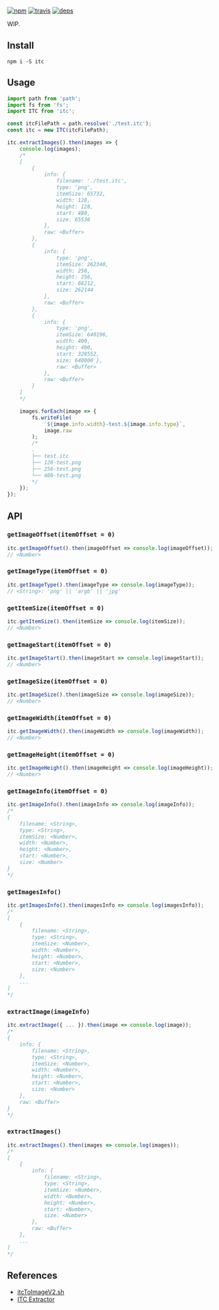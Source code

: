 [![npm](https://img.shields.io/npm/v/itc.svg?style=flat-square)](https://www.npmjs.com/package/itc)
[![travis](http://img.shields.io/travis/deepsweet/itc.svg?style=flat-square)](https://travis-ci.org/deepsweet/itc)
[![deps](http://img.shields.io/david/deepsweet/itc.svg?style=flat-square)](https://david-dm.org/deepsweet/itc)

WIP.

## Install

```
npm i -S itc
```

## Usage

```js
import path from 'path';
import fs from 'fs';
import ITC from 'itc';

const itcFilePath = path.resolve('./test.itc');
const itc = new ITC(itcFilePath);

itc.extractImages().then(images => {
    console.log(images);
    /*
    [
        {
            info: {
                filename: './test.itc',
                type: 'png',
                itemSize: 65732,
                width: 128,
                height: 128,
                start: 480,
                size: 65536
            },
            raw: <Buffer>
        },
        {
            info: {
                type: 'png',
                itemSize: 262340,
                width: 256,
                height: 256,
                start: 66212,
                size: 262144
            },
            raw: <Buffer>
        },
        {
            info: {
                type: 'png',
                itemSize: 640196,
                width: 400,
                height: 400,
                start: 328552,
                size: 640000 },
                raw: <Buffer>
            },
            raw: <Buffer>
        }
    ]
    */

    images.forEach(image => {
        fs.writeFile(
            `${image.info.width}-test.${image.info.type}`,
            image.raw
        );
        /*
        .
        ├── test.itc
        ├── 128-test.png
        ├── 256-test.png
        └── 400-test.png
        */
    });
});
```

## API

### `getImageOffset(itemOffset = 0)`

```js
itc.getImageOffset().then(imageOffset => console.log(imageOffset));
// <Number>
```

### `getImageType(itemOffset = 0)`

```js
itc.getImageType().then(imageType => console.log(imageType));
// <String>: 'png' || 'argb' || 'jpg'
```

### `getItemSize(itemOffset = 0)`

```js
itc.getItemSize().then(itemSize => console.log(itemSize));
// <Number>
```

### `getImageStart(itemOffset = 0)`

```js
itc.getImageStart().then(imageStart => console.log(imageStart));
// <Number>
```

### `getImageSize(itemOffset = 0)`

```js
itc.getImageSize().then(imageSize => console.log(imageSize));
// <Number>
```

### `getImageWidth(itemOffset = 0)`

```js
itc.getImageWidth().then(imageWidth => console.log(imageWidth));
// <Number>
```

### `getImageHeight(itemOffset = 0)`

```js
itc.getImageHeight().then(imageHeight => console.log(imageHeight));
// <Number>
```

### `getImageInfo(itemOffset = 0)`

```js
itc.getImageInfo().then(imageInfo => console.log(imageInfo));
/*
{
    filename: <String>,
    type: <String>,
    itemSize: <Number>,
    width: <Number>,
    height: <Number>,
    start: <Number>,
    size: <Number>
}
*/
```

### `getImagesInfo()`

```js
itc.getImagesInfo().then(imagesInfo => console.log(imagesInfo));
/*
[
    {
        filename: <String>,
        type: <String>,
        itemSize: <Number>,
        width: <Number>,
        height: <Number>,
        start: <Number>,
        size: <Number>
    },
    ...
]
*/
```

### `extractImage(imageInfo)`

```js
itc.extractImage({ ... }).then(image => console.log(image));
/*
{
    info: {
        filename: <String>,
        type: <String>,
        itemSize: <Number>,
        width: <Number>,
        height: <Number>,
        start: <Number>,
        size: <Number>
    },
    raw: <Buffer>
}
*/
```

### `extractImages()`

```js
itc.extractImages().then(images => console.log(images));
/*
[
    {
        info: {
            filename: <String>,
            type: <String>,
            itemSize: <Number>,
            width: <Number>,
            height: <Number>,
            start: <Number>,
            size: <Number>
        },
        raw: <Buffer>
    },
    ...
]
*/
```

## References

* [itcToImageV2.sh](https://github.com/kyro38/MiscStuff/blob/master/Useless/itc/itcToImageV2.sh)
* [ITC Extractor](http://www.sffjunkie.co.uk/python-itc.html)
